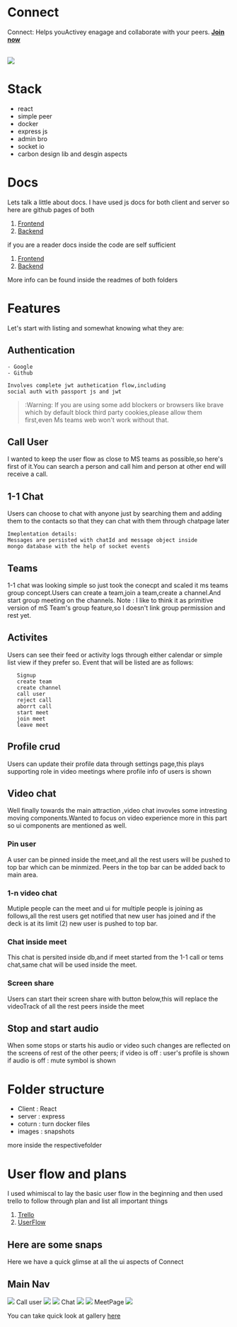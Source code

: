 # Connect

Connect: Helps youActivey enagage and collaborate with your peers.
**[Join now](https://connect-engage.voldemort.wtf)**

<br/>
<img align="center" src="./images/1.png"/>

# Stack

- react
- simple peer
- docker
- express js
- admin bro
- socket io
- carbon design lib and desgin aspects

# Docs

Lets talk a little about docs.
I have used js docs for both client and server so here are github pages of both

1. [Frontend](https://kunalsolanke.github.io/EngageReactDocs/)
2. [Backend](https://kunalsolanke.github.io/EngageNodeDocs/)

if you are a reader docs inside the code are self sufficient

1. [Frontend](./client)
2. [Backend](./server)

More info can be found inside the readmes of both folders

# Features

Let's start with listing and somewhat knowing what they are:

## Authentication

    - Google
    - Github

    Involves complete jwt authetication flow,including
    social auth with passport js and jwt

> :Warning: If you are using some add blockers or browsers like brave which by default block
> third party cookies,please allow them first,even Ms teams web won't work without that.

## Call User

I wanted to keep the user flow as close to MS teams as possible,so here's first of it.You can search a person and call him and person at other end will receive a call.

## 1-1 Chat

Users can choose to chat with anyone just by searching them and adding them to the contacts so that they can chat with them through chatpage later

```
Imeplentation details:
Messages are persisted with chatId and message object inside
mongo database with the help of socket events
```

## Teams

1-1 chat was looking simple so just took the conecpt and scaled it ms teams group concept.Users can create a team,join a team,create a channel.And start group meeting on the channels.
Note : I like to think it as primitive version of mS Team's
group feature,so I doesn't link group permission and rest yet.

## Activites

Users can see their feed or activity logs through either calendar or simple list view if they prefer so.
Event that will be listed are as follows:

```
   Signup
   create team
   create channel
   call user
   reject call
   aborrt call
   start meet
   join meet
   leave meet
```

## Profile crud

Users can update their profile data through settings page,this plays supporting role in video meetings where profile info of users is shown

## Video chat

Well finally towards the main attraction ,video chat invovles some intresting moving components.Wanted to focus on video experience more in this part so ui components are mentioned as well.

### Pin user

A user can be pinned inside the meet,and all the rest users will be pushed to top bar which can be minmized.
Peers in the top bar can be added back to main area.

### 1-n video chat

Mutiple people can the meet and ui for multiple people is joining as follows,all the rest users get notified that new user has joined and if the deck is at its limit
(2) new user is pushed to top bar.

### Chat inside meet

This chat is persited inside db,and if meet started from the 1-1 call or tems chat,same chat will be used inside the meet.

### Screen share

Users can start their screen share with button below,this will replace the videoTrack of all the rest peers inside the meet

## Stop and start audio

When some stops or starts his audio or video such changes are reflected on the screens of rest of the other peers;
if video is off : user's profile is shown
if audio is off : mute symbol is shown

# Folder structure

- Client : React
- server : express
- coturn : turn docker files
- images : snapshots

more inside the respectivefolder

# User flow and plans

I used whimiscal to lay the basic user flow in the beginning and then used trello to follow through plan
and list all important things

1. [Trello](https://trello.com/b/atuNjaPP/engage)
2. [UserFlow](https://whimsical.com/connect-engage-CGWvuzuggiU1sKJBbg8psn)

## Here are some snaps

Here we have a quick glimse at all the ui aspects of Connect

## Main Nav

<img src="./images/1.png">
Call user
<img src="./images/22.png">
<img src="./images/17.png">
Chat 
<img src="./images/13.png">
<img src="./images/16.png">
MeetPage
<img src="./images/19.png">

You can take quick look at gallery [here](Gallery.md)
